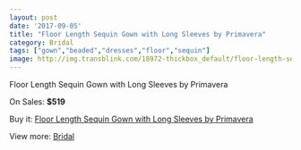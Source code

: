 ```yaml
---
layout: post
date: '2017-09-05'
title: "Floor Length Sequin Gown with Long Sleeves by Primavera"
category: Bridal
tags: ["gown","beaded","dresses","floor","sequin"]
image: http://img.transblink.com/18972-thickbox_default/floor-length-sequin-gown-with-long-sleeves-by-primavera.jpg
---
```

Floor Length Sequin Gown with Long Sleeves by Primavera

On Sales: **$519**
<a href="https://www.transblink.com/en/bridal/5930-floor-length-sequin-gown-with-long-sleeves-by-primavera.html"><amp-img layout="responsive" width="600" height="600" src="//img.transblink.com/18972-thickbox_default/floor-length-sequin-gown-with-long-sleeves-by-primavera.jpg" alt="Floor Length Sequin Gown with Long Sleeves by Primavera 0" /></a>
<a href="https://www.transblink.com/en/bridal/5930-floor-length-sequin-gown-with-long-sleeves-by-primavera.html"><amp-img layout="responsive" width="600" height="600" src="//img.transblink.com/18974-thickbox_default/floor-length-sequin-gown-with-long-sleeves-by-primavera.jpg" alt="Floor Length Sequin Gown with Long Sleeves by Primavera 1" /></a>
<a href="https://www.transblink.com/en/bridal/5930-floor-length-sequin-gown-with-long-sleeves-by-primavera.html"><amp-img layout="responsive" width="600" height="600" src="//img.transblink.com/18973-thickbox_default/floor-length-sequin-gown-with-long-sleeves-by-primavera.jpg" alt="Floor Length Sequin Gown with Long Sleeves by Primavera 2" /></a>

Buy it: [Floor Length Sequin Gown with Long Sleeves by Primavera](https://www.transblink.com/en/bridal/5930-floor-length-sequin-gown-with-long-sleeves-by-primavera.html "Floor Length Sequin Gown with Long Sleeves by Primavera")

View more: [Bridal](https://www.transblink.com/en/3-bridal "Bridal")